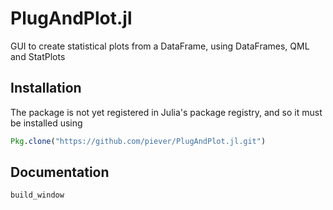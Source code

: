 # PlugAndPlot.jl

GUI to create statistical plots from a DataFrame, using DataFrames, QML and StatPlots

## Installation

The package is not yet registered in Julia's package registry, and so it must
be installed using

```julia
Pkg.clone("https://github.com/piever/PlugAndPlot.jl.git")
```

## Documentation

```@docs
build_window
```
